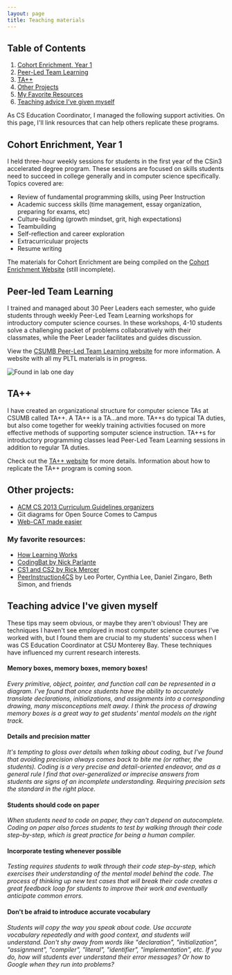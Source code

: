 ```yaml
---
layout: page
title: Teaching materials 
---
```


## Table of Contents
1. [Cohort Enrichment, Year 1](#enrichment)
2. [Peer-Led Team Learning](#pltl)
3. [TA++](#ta)
4. [Other Projects](#other)
5. [My Favorite Resources](#favorite)
6. [Teaching advice I've given myself](#advice)

As CS Education Coordinator, I managed the following support activities. On this page, I'll link resources that can help others replicate these programs.

<a id="enrichment"></a>

## Cohort Enrichment, Year 1

I held three-hour weekly sessions for students in the first year of the CSin3 accelerated degree program. These sessions are focused on skills students need to succeed in college generally and in computer science specifically. Topics covered are:

* Review of fundamental programming skills, using Peer Instruction 
* Academic success skills (time management, essay organization, preparing for exams, etc)
* Culture-building (growth mindset, grit, high expectations)
* Teambuilding
* Self-reflection and career exploration
* Extracurriculuar projects
* Resume writing

The materials for Cohort Enrichment are being compiled on the [Cohort Enrichment Website](https://sites.google.com/a/csumb.edu/fys-cs/) (still incomplete).

<a id="pltl"></a>

## Peer-led Team Learning  

I trained and managed about 30 Peer Leaders each semester, who guide students through weekly Peer-Led Team Learning workshops for introductory computer science courses. In these workshops, 4-10 students solve a challenging packet of problems collaboratively with their classmates, while the Peer Leader facilitates and guides discussion.

View the [CSUMB Peer-Led Team Learning website](https://sites.google.com/a/csumb.edu/cs-pltl/) for more information. A website with all my PLTL materials is in progress.

![Found in lab one day](https://pbs.twimg.com/media/Ce1nCr7UsAAgG-2.jpg:small)

<a id="ta"></a>

## TA++ 

I have created an organizational structure for computer science TAs at CSUMB called TA++. A TA++ is a TA...and more. TA++s do typical TA duties, but also come together for weekly training activities focused on more effective methods of supporting somputer science instruction. TA++s for introductory programming classes lead Peer-Led Team Learning sessions in addition to regular TA duties.

Check out the [TA++ website](https://sites.google.com/a/csumb.edu/taplusplus/) for more details. Information about how to replicate the TA++ program is coming soon.

<a id="other"></a>

## Other projects:

* [ACM CS 2013 Curriculum Guidelines organizers](https://docs.google.com/spreadsheets/d/1kKpr4QBuA4__FREyXBNL-JvqMCIp0Av0AZ1TpTK3orw/edit?usp=sharing)
* Git diagrams for Open Source Comes to Campus
* [Web-CAT made easier](https://github.com/paulproteus/webcat-vagrant)

<a id="favorite"></a>

### My favorite resources:

* [How Learning Works](https://books.google.com/books/about/How_Learning_Works.html?id=UZE6fBn81_EC&printsec=frontcover&source=kp_read_button&hl=en#v=onepage&q&f=false)
* [CodingBat by Nick Parlante](http://codingbat.com/java)
* [CS1 and CS2 by Rick Mercer](https://www.cs.arizona.edu/~mercer/)
* [PeerInstruction4CS](http://www.peerinstruction4cs.org/) by Leo Porter, Cynthia Lee, Daniel Zingaro, Beth Simon, and friends

<a id="advice"></a>

## Teaching advice I've given myself

These tips may seem obvious, or maybe they aren't obvious! They are techniques I haven't see employed in most computer science courses I've worked with, but I found them are crucial to my students' success when I was CS Education Coordinator at CSU Monterey Bay. These techniques have influenced my current research interests.

#### Memory boxes, memory boxes, memory boxes!

*Every primitive, object, pointer, and function call can be represented in a diagram. I've found that once students have the ability to accurately translate declarations, initializations, and assignments into a corresponding drawing, many misconceptions melt away. I think the process of drawing memory boxes is a great way to get students' mental models on the right track.*

#### Details and precision matter

*It's tempting to gloss over details when talking about coding, but I've found that avoiding precision always comes back to bite me (or rather, the students). Coding is a very precise and detail-oriented endeavor, and as a general rule I find that over-generalized or imprecise answers from students are signs of an incomplete understanding. Requiring precision sets the standard in the right place.*

#### Students should code on paper

*When students need to code on paper, they can't depend on autocomplete. Coding on paper also forces students to test by walking through their code step-by-step, which is great practice for being a human compiler.*

#### Incorporate testing whenever possible

*Testing requires students to walk through their code step-by-step, which exercises their understanding of the mental model behind the code. The process of thinking up new test cases that will break their code creates a great feedback loop for students to improve their work and eventually anticipate common errors.*

#### Don't be afraid to introduce accurate vocabulary

*Students will copy the way you speak about code. Use accurate vocabulary repeatedly and with good context, and students will understand. Don't shy away from words like "declaration", "initialization", "assignment", "compiler", "literal", "identifier", "implementation", etc. If you do, how will students ever understand their error messages? Or how to Google when they run into problems?*


